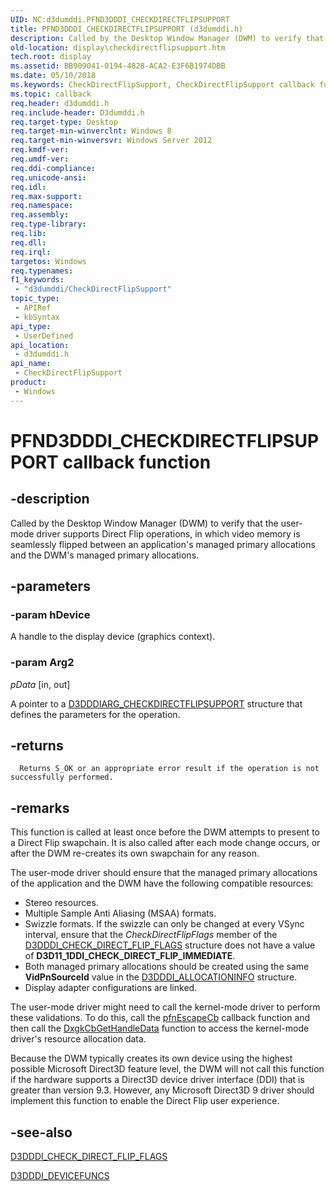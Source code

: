 ```yaml
---
UID: NC:d3dumddi.PFND3DDDI_CHECKDIRECTFLIPSUPPORT
title: PFND3DDDI_CHECKDIRECTFLIPSUPPORT (d3dumddi.h)
description: Called by the Desktop Window Manager (DWM) to verify that the user-mode driver supports Direct Flip operations, in which video memory is seamlessly flipped between an application's managed primary allocations and the DWM's managed primary allocations.
old-location: display\checkdirectflipsupport.htm
tech.root: display
ms.assetid: BB909041-0194-4828-ACA2-E3F6B1974DBB
ms.date: 05/10/2018
ms.keywords: CheckDirectFlipSupport, CheckDirectFlipSupport callback function [Display Devices], PFND3DDDI_CHECKDIRECTFLIPSUPPORT, PFND3DDDI_CHECKDIRECTFLIPSUPPORT callback, d3dumddi/CheckDirectFlipSupport, display.checkdirectflipsupport
ms.topic: callback
req.header: d3dumddi.h
req.include-header: D3dumddi.h
req.target-type: Desktop
req.target-min-winverclnt: Windows 8
req.target-min-winversvr: Windows Server 2012
req.kmdf-ver: 
req.umdf-ver: 
req.ddi-compliance: 
req.unicode-ansi: 
req.idl: 
req.max-support: 
req.namespace: 
req.assembly: 
req.type-library: 
req.lib: 
req.dll: 
req.irql: 
targetos: Windows
req.typenames: 
f1_keywords:
 - "d3dumddi/CheckDirectFlipSupport"
topic_type:
 - APIRef
 - kbSyntax
api_type:
 - UserDefined
api_location:
 - d3dumddi.h
api_name:
 - CheckDirectFlipSupport
product:
 - Windows
---
```


# PFND3DDDI_CHECKDIRECTFLIPSUPPORT callback function

## -description

Called by the Desktop Window Manager (DWM) to verify that the user-mode driver supports Direct Flip operations, in which video memory is seamlessly flipped between an application's managed primary allocations and the DWM's managed primary allocations.

## -parameters

### -param hDevice

A handle to the display device (graphics context).

### -param Arg2

*pData* [in, out]

A pointer to a <a href="https://docs.microsoft.com/windows-hardware/drivers/ddi/content/d3dumddi/ns-d3dumddi-_d3dddiarg_checkdirectflipsupport">D3DDDIARG_CHECKDIRECTFLIPSUPPORT</a> structure that defines the parameters for the operation.

## -returns

      Returns S_OK or an appropriate error result if the operation is not successfully performed.

## -remarks

This function is called at least once before the DWM attempts to present to a Direct Flip swapchain. It is also called after each mode change occurs, or after the DWM re-creates its own swapchain for any reason.

The user-mode driver should ensure that the managed primary allocations of the application and the DWM have the following compatible resources:

<ul>
<li>Stereo resources.</li>
<li>Multiple Sample Anti Aliasing (MSAA) formats.</li>
<li>Swizzle formats. If the swizzle can only be changed at every VSync interval, ensure that the <i>CheckDirectFlipFlags</i> member of the <a href="https://docs.microsoft.com/windows-hardware/drivers/ddi/content/d3dumddi/ne-d3dumddi-d3dddi_check_direct_flip_flags">D3DDDI_CHECK_DIRECT_FLIP_FLAGS</a> structure does not have a value of <b>D3D11_1DDI_CHECK_DIRECT_FLIP_IMMEDIATE</b>.</li>
<li>Both managed primary allocations should be created using the same <b>VidPnSourceId</b> value in the <a href="https://docs.microsoft.com/windows-hardware/drivers/ddi/content/d3dukmdt/ns-d3dukmdt-_d3dddi_allocationinfo">D3DDDI_ALLOCATIONINFO</a> structure.</li>
<li>Display adapter configurations are linked.</li>
</ul>
The user-mode driver might need to call the kernel-mode driver to perform these validations. To do this, call the <a href="https://docs.microsoft.com/windows-hardware/drivers/ddi/content/d3dumddi/nc-d3dumddi-pfnd3dddi_escapecb">pfnEscapeCb</a> callback function and then call the <a href="https://docs.microsoft.com/windows-hardware/drivers/ddi/content/d3dkmddi/nc-d3dkmddi-dxgkcb_gethandledata">DxgkCbGetHandleData</a> function to access the kernel-mode driver's resource allocation data.

Because the DWM typically creates its own device using the highest possible Microsoft Direct3D feature level, the DWM will not call this function if the hardware supports a Direct3D device driver interface (DDI) that is greater than version 9.3. However, any Microsoft Direct3D 9 driver should implement this function to enable the Direct Flip user experience.

## -see-also

<a href="https://docs.microsoft.com/windows-hardware/drivers/ddi/content/d3dumddi/ne-d3dumddi-d3dddi_check_direct_flip_flags">D3DDDI_CHECK_DIRECT_FLIP_FLAGS</a>



<a href="https://docs.microsoft.com/windows-hardware/drivers/ddi/content/d3dumddi/ns-d3dumddi-_d3dddi_devicefuncs">D3DDDI_DEVICEFUNCS</a>

